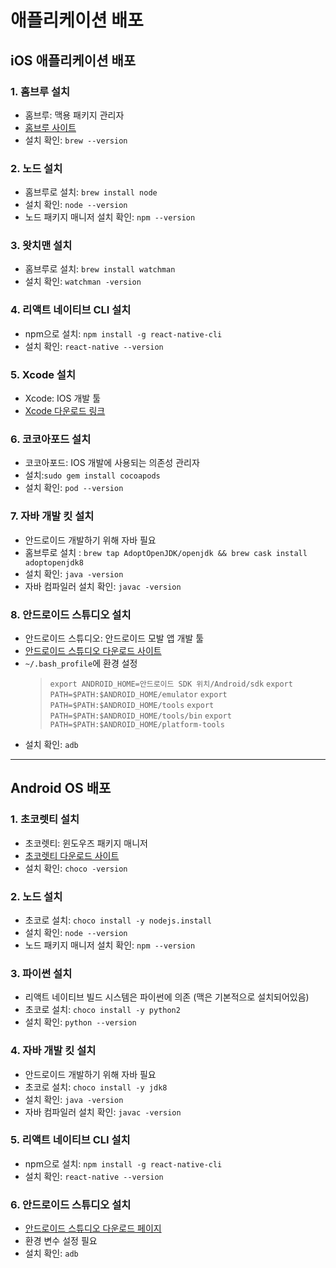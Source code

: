
# 애플리케이션 배포

## iOS 애플리케이션 배포

### 1. 홈브루 설치
* 홈브루: 맥용 패키지 관리자
* [홈브루 사이트](https://brew.sh/)
* 설치 확인: `brew --version`

### 2. 노드 설치
* 홈브루로 설치: `brew install node`
* 설치 확인: `node --version`
* 노드 패키지 매니저 설치 확인: `npm --version`

### 3. 왓치맨 설치
* 홈브루로 설치: `brew install watchman`
* 설치 확인: `watchman -version`

### 4. 리액트 네이티브 CLI 설치
* npm으로 설치: `npm install -g react-native-cli`
* 설치 확인: `react-native --version`

### 5. Xcode 설치
* Xcode: IOS 개발 툴
* [Xcode 다운로드 링크](https://apps.apple.com/us/app/xcode/id497799835?mt=12)

### 6. 코코아포드 설치
* 코코아포드: IOS 개발에 사용되는 의존성 관리자
* 설치:`sudo gem install cocoapods`
* 설치 확인: `pod --version`

### 7. 자바 개발 킷 설치
* 안드로이드 개발하기 위해 자바 필요
* 홈브루로 설치 : `brew tap AdoptOpenJDK/openjdk && brew cask install adoptopenjdk8`
* 설치 확인: `java -version`
* 자바 컴파일러 설치 확인: `javac -version`

### 8. 안드로이드 스튜디오 설치
* 안드로이드 스튜디오: 안드로이드 모발 앱 개발 툴
* [안드로이드 스튜디오 다운로드 사이트](https://developer.android.com/studio/index.html)
* `~/.bash_profile`에 환경 설정
    > `export ANDROID_HOME=안드로이드 SDK 위치/Android/sdk`
    > `export PATH=$PATH:$ANDROID_HOME/emulator`
    > `export PATH=$PATH:$ANDROID_HOME/tools`
    > `export PATH=$PATH:$ANDROID_HOME/tools/bin`
    > `export PATH=$PATH:$ANDROID_HOME/platform-tools`
* 설치 확인: `adb`

---

## Android OS 배포

### 1. 초코렛티 설치
* 초코렛티: 윈도우즈 패키지 매니저
* [초코렛티 다운로드 사이트](https://chocolatey.org/)
* 설치 확인: `choco -version`
  
### 2. 노드 설치
* 초코로 설치: `choco install -y nodejs.install`
* 설치 확인: `node --version`
* 노드 패키지 매니저 설치 확인: `npm --version`

### 3. 파이썬 설치
* 리액트 네이티브 빌드 시스템은 파이썬에 의존 (맥은 기본적으로 설치되어있음)
* 초코로 설치: `choco install -y python2`
* 설치 확인: `python --version`

### 4. 자바 개발 킷 설치
* 안드로이드 개발하기 위해 자바 필요
* 초코로 설치: `choco install -y jdk8`
* 설치 확인: `java -version`
* 자바 컴파일러 설치 확인: `javac -version`

### 5. 리액트 네이티브 CLI 설치
* npm으로 설치: `npm install -g react-native-cli`
* 설치 확인: `react-native --version`

### 6. 안드로이드 스튜디오 설치
* [안드로이드 스튜디오 다운로드 페이지](https://developer.android.com/studio/index.html)
* 환경 변수 설정 필요
* 설치 확인: `adb`

